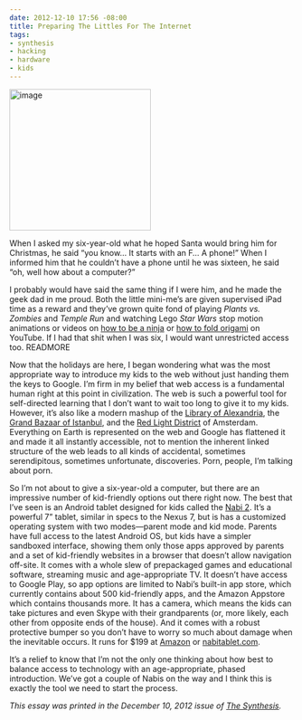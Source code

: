 ```yaml
---
date: 2012-12-10 17:56 -08:00
title: Preparing The Littles For The Internet
tags:
- synthesis
- hacking
- hardware
- kids
---
```

<img class="right" alt="image" height="250" src="https://mattolson-blog.s3.amazonaws.com/nabi.png" width="250"/>

When I asked my six-year-old what he hoped Santa would bring him for Christmas, he said &ldquo;you know… It starts with an F… A phone!&rdquo; When I informed him that he couldn&rsquo;t have a phone 
until he was sixteen, he said &ldquo;oh, well how about a computer?&rdquo;

I probably would have said the same thing if I were him, and he made the geek dad in me proud. Both the little mini-me&rsquo;s are given supervised iPad time as a reward and they&rsquo;ve grown quite 
fond of playing _Plants vs. Zombies_ and _Temple Run_ and watching Lego _Star Wars_ stop motion animations or videos on [how to be a ninja](https://www.youtube.com/watch?v=JdLCEwEFCMU) or 
[how to fold origami](https://www.youtube.com/watch?v=FSijU52XJ7w) on YouTube. If I had that shit when I was six, I would want unrestricted access too.
READMORE

Now that the holidays are here, I began wondering what was the most appropriate way to introduce my kids to the web without just handing them the keys to Google. I&rsquo;m firm in my belief that web 
access is a fundamental human right at this point in civilization. The web is such a powerful tool for self-directed learning that I don&rsquo;t want to wait too long to give it to my kids. However, 
it&rsquo;s also like a modern mashup of the [Library of Alexandria](http://en.wikipedia.org/wiki/Library_of_Alexandria), the [Grand Bazaar of Istanbul](http://en.wikipedia.org/wiki/Grand_Bazaar,_Istanbul), 
and the [Red Light District](http://en.wikipedia.org/wiki/De_Wallen) of Amsterdam. Everything on Earth is represented on the web and Google has flattened it and made it all instantly accessible, not to 
mention the inherent linked structure of the web leads to all kinds of accidental, sometimes serendipitous, sometimes unfortunate, discoveries. Porn, people, I&rsquo;m talking about porn.

So I&rsquo;m not about to give a six-year-old a computer, but there are an impressive number of kid-friendly options out there right now. The best that I&rsquo;ve seen is an Android tablet designed 
for kids called the [Nabi 2](http://www.nabitablet.com). It&rsquo;s a powerful 7&rdquo; tablet, similar in specs to the Nexus 7, but is has a customized operating system with two modes&mdash;parent mode and kid mode. Parents 
have full access to the latest Android OS, but kids have a simpler sandboxed interface, showing them only those apps approved by parents and a set of kid-friendly websites in a browser that doesn&rsquo;t 
allow navigation off-site. It comes with a whole slew of prepackaged games and educational software, streaming music and age-appropriate TV. It doesn&rsquo;t have access to Google Play, so app options 
are limited to Nabi&rsquo;s built-in app store, which currently contains about 500 kid-friendly apps, and the Amazon Appstore which contains thousands more. It has a camera, which means the kids can 
take pictures and even Skype with their grandparents (or, more likely, each other from opposite ends of the house). And it comes with a robust protective bumper so you don&rsquo;t have to worry so 
much about damage when the inevitable occurs. It runs for $199 at [Amazon](http://www.amazon.com/Fuhu-NABI-NABI2-NV7A-7-Inch-Tablet/dp/B008DBI5RI/ref=sr_1_1?ie=UTF8&amp;qid=1355372519&amp;sr=8-1) or 
[nabitablet.com](http://www.nabitablet.com).

It&rsquo;s a relief to know that I&rsquo;m not the only one thinking about how best to balance access to technology with an age-appropriate, phased introduction. We&rsquo;ve got a couple of Nabis 
on the way and I think this is exactly the tool we need to start the process.

_This essay was printed in the December 10, 2012 issue of [The Synthesis](http://synthesisweekly.com/preparing-the-littles-for-the-internet/)._
